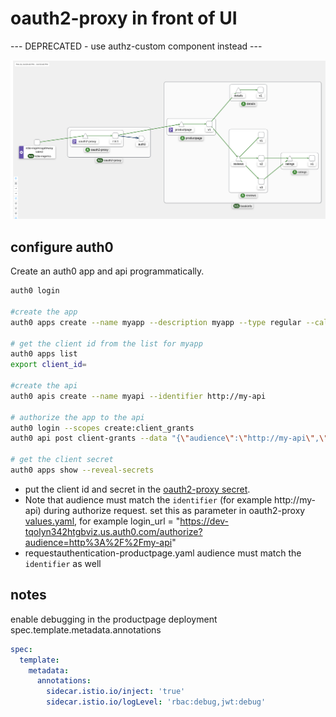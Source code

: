 # oauth2-proxy in front of UI

--- DEPRECATED - use authz-custom component instead ---

![Kiali Auth Graph](./oauth2-proxy.png)

## configure auth0

Create an auth0 app and api programmatically.

```sh
auth0 login

#create the app
auth0 apps create --name myapp --description myapp --type regular --callbacks https://oauth-bookinfo-istio-ingress.apps-crc.testing/oauth2/callback

# get the client id from the list for myapp
auth0 apps list
export client_id=

#create the api
auth0 apis create --name myapi --identifier http://my-api

# authorize the app to the api
auth0 login --scopes create:client_grants
auth0 api post client-grants --data "{\"audience\":\"http://my-api\",\"client_id\":\"${client_id}\",\"scope\":[]}"

# get the client secret
auth0 apps show --reveal-secrets
```

- put the client id and secret in the [oauth2-proxy secret](REFERENCE-secret-oauth2-proxy.yaml).
- Note that audience must match the `identifier` (for example http://my-api) during authorize request. set this as parameter in oauth2-proxy [values.yaml](values.yaml), for example login_url = "https://dev-tqolyn342htgbviz.us.auth0.com/authorize?audience=http%3A%2F%2Fmy-api"
- requestauthentication-productpage.yaml audience must match the `identifier` as well

## notes

enable debugging in the productpage deployment spec.template.metadata.annotations

```yaml deployment
spec:
  template:
    metadata:
      annotations:
        sidecar.istio.io/inject: 'true'
        sidecar.istio.io/logLevel: 'rbac:debug,jwt:debug'  
```
